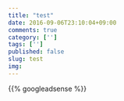 ```yaml
---
title: "test"
date: 2016-09-06T23:10:04+09:00
comments: true
category: ['']
tags: ['']
published: false
slug: test
img:
---
```


<!--more-->
{{% googleadsense %}}
